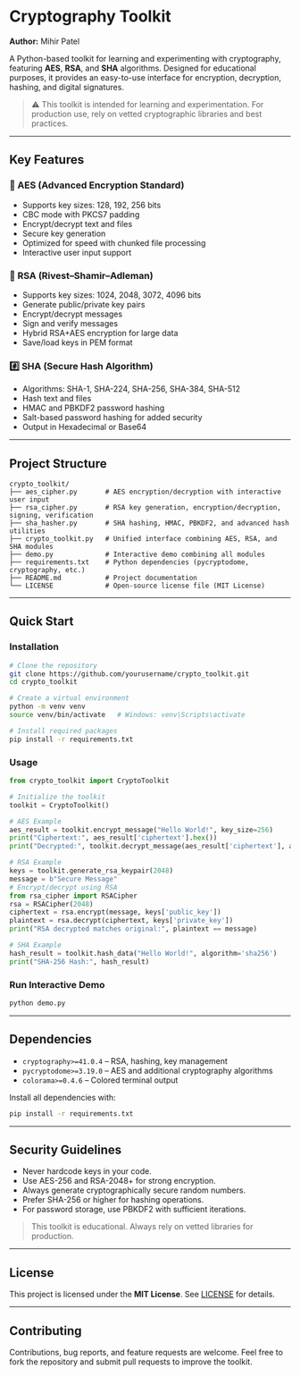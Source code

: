 # Cryptography Toolkit

**Author:** Mihir Patel

A Python-based toolkit for learning and experimenting with cryptography, featuring **AES**, **RSA**, and **SHA** algorithms. Designed for educational purposes, it provides an easy-to-use interface for encryption, decryption, hashing, and digital signatures.

> ⚠️ This toolkit is intended for learning and experimentation. For production use, rely on vetted cryptographic libraries and best practices.

---

## Key Features

### 🔐 AES (Advanced Encryption Standard)

* Supports key sizes: 128, 192, 256 bits
* CBC mode with PKCS7 padding
* Encrypt/decrypt text and files
* Secure key generation
* Optimized for speed with chunked file processing
* Interactive user input support

### 🔑 RSA (Rivest–Shamir–Adleman)

* Supports key sizes: 1024, 2048, 3072, 4096 bits
* Generate public/private key pairs
* Encrypt/decrypt messages
* Sign and verify messages
* Hybrid RSA+AES encryption for large data
* Save/load keys in PEM format

### #️⃣ SHA (Secure Hash Algorithm)

* Algorithms: SHA-1, SHA-224, SHA-256, SHA-384, SHA-512
* Hash text and files
* HMAC and PBKDF2 password hashing
* Salt-based password hashing for added security
* Output in Hexadecimal or Base64

---

## Project Structure

```
crypto_toolkit/
├── aes_cipher.py       # AES encryption/decryption with interactive user input
├── rsa_cipher.py       # RSA key generation, encryption/decryption, signing, verification
├── sha_hasher.py       # SHA hashing, HMAC, PBKDF2, and advanced hash utilities
├── crypto_toolkit.py   # Unified interface combining AES, RSA, and SHA modules
├── demo.py             # Interactive demo combining all modules
├── requirements.txt    # Python dependencies (pycryptodome, cryptography, etc.)
├── README.md           # Project documentation
└── LICENSE             # Open-source license file (MIT License)
```

---

## Quick Start

### Installation

```bash
# Clone the repository
git clone https://github.com/yourusername/crypto_toolkit.git
cd crypto_toolkit

# Create a virtual environment
python -m venv venv
source venv/bin/activate   # Windows: venv\Scripts\activate

# Install required packages
pip install -r requirements.txt
```

### Usage

```python
from crypto_toolkit import CryptoToolkit

# Initialize the toolkit
toolkit = CryptoToolkit()

# AES Example
aes_result = toolkit.encrypt_message("Hello World!", key_size=256)
print("Ciphertext:", aes_result['ciphertext'].hex())
print("Decrypted:", toolkit.decrypt_message(aes_result['ciphertext'], aes_result['key']))

# RSA Example
keys = toolkit.generate_rsa_keypair(2048)
message = b"Secure Message"
# Encrypt/decrypt using RSA
from rsa_cipher import RSACipher
rsa = RSACipher(2048)
ciphertext = rsa.encrypt(message, keys['public_key'])
plaintext = rsa.decrypt(ciphertext, keys['private_key'])
print("RSA decrypted matches original:", plaintext == message)

# SHA Example
hash_result = toolkit.hash_data("Hello World!", algorithm='sha256')
print("SHA-256 Hash:", hash_result)
```

### Run Interactive Demo

```bash
python demo.py
```

---

## Dependencies

* `cryptography>=41.0.4` – RSA, hashing, key management
* `pycryptodome>=3.19.0` – AES and additional cryptography algorithms
* `colorama>=0.4.6` – Colored terminal output

Install all dependencies with:

```bash
pip install -r requirements.txt
```

---

## Security Guidelines

* Never hardcode keys in your code.
* Use AES-256 and RSA-2048+ for strong encryption.
* Always generate cryptographically secure random numbers.
* Prefer SHA-256 or higher for hashing operations.
* For password storage, use PBKDF2 with sufficient iterations.

> This toolkit is educational. Always rely on vetted libraries for production.

---

## License

This project is licensed under the **MIT License**. See [LICENSE](LICENSE) for details.

---

## Contributing

Contributions, bug reports, and feature requests are welcome. Feel free to fork the repository and submit pull requests to improve the toolkit.
